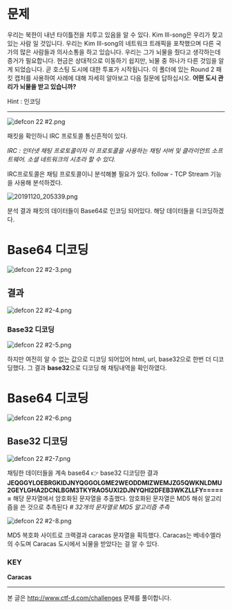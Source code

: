 # 문제

우리는 북한이 내년 타이틀전을 치루고 있음을 알 수 있다. Kim Ill-song은 우리가 찾고 있는 사람 일 것입니다. 우리는 Kim Ill-song의 네트워크 트래픽을 포착했으며 다른 국가의 많은 사람들과 의사소통을 하고 있습니다. 우리는 그가 뇌물을 줬다고 생각하는데 증거가 필요합니다. 현금은 상대적으로 이동하기 쉽지만, 뇌물 중 하나가 다른 것임을 알게 되었습니다. 곧 호스팅 도시에 대한 투표가 시작됩니다. 이 폴더에 있는 Round 2 패킷 캡처를 사용하여 사례에 대해 자세히 알아보고 다음 질문에 답하십시오. **어떤 도시 관리가 뇌물을 받고 있습니까?**

Hint : 인코딩

---

![defcon 22 #2.png](https://images.velog.io/post-images/jjewqm/76ec3c80-0b89-11ea-be29-f571dc8d24b5/defcon-22-2.png)

패킷을 확인하니 IRC 프로토콜 통신흔적이 있다.

_IRC : 인터넷 채팅 프로토콜이자 이 프로토콜을 사용하는 채팅 서버 및 클라이언트 소프트웨어. 소셜 네트워크의 시초라 할 수 있다._

IRC프로토콜은 채팅 프로토콜이니 분석해볼 필요가 있다. follow - TCP Stream 기능을 사용해 분석하겠다.

![20191120_205339.png](https://images.velog.io/post-images/jjewqm/751ec820-0b8c-11ea-ab7d-d93b128a9cd6/20191120205339.png)

분석 결과 패킷의 데이터들이 Base64로 인코딩 되어있다.
해당 데이터들을 디코딩하겠다.

# Base64 디코딩

![defcon 22 #2-3.png](https://images.velog.io/post-images/jjewqm/3f7671d0-0b8e-11ea-ab7d-d93b128a9cd6/defcon-22-2-3.png)

## 결과

![defcon 22 #2-4.png](https://images.velog.io/post-images/jjewqm/4376c460-0b8e-11ea-ab7d-d93b128a9cd6/defcon-22-2-4.png)

### Base32 디코딩

![defcon 22 #2-5.png](https://images.velog.io/post-images/jjewqm/91e7a380-0b8e-11ea-ab7d-d93b128a9cd6/defcon-22-2-5.png)

하지만 여전히 알 수 없는 값으로 디코딩 되어있어 html, url, base32으로 한번 더 디코딩했다. 그 결과 **base32**으로 디코딩 해 채팅내역을 확인하였다.

# Base64 디코딩

![defcon 22 #2-6.png](https://images.velog.io/post-images/jjewqm/4b4a4990-0b8f-11ea-a6a4-f18ec5ff5eba/defcon-22-2-6.png)

## Base32 디코딩

![defcon 22 #2-7.png](https://images.velog.io/post-images/jjewqm/6fd6fa10-0b8f-11ea-a6a4-f18ec5ff5eba/defcon-22-2-7.png)

채팅한 데이터들을 계속 base64 👉 base32 디코딩한 결과  
**JEQGGYLOEBRGKIDJNYQGGOLGME2WEODDMIZWEMJZG5QWKNLDMU2GEYLGHA2DCNLBGM3TKYRAO5UXI2DJNYQHI2DFEB3WKZLLFY======**
해당 문자열에서 암호화된 문자열을 추출했다.
암호화된 문자열은 MD5 해쉬 알고리즘을 쓴 것으로 추측된다
_# 32개의 문자열로 MD5 알고리즘 추측_

![defcon 22 #2-8.png](https://images.velog.io/post-images/jjewqm/113c6bb0-0b90-11ea-a6a4-f18ec5ff5eba/defcon-22-2-8.png)

MD5 복호화 사이트로 크랙결과 caracas 문자열을 획득했다.
Caracas는 베네수엘라의 수도며 Caracas 도시에서 뇌물을 받았다는 걸 알 수 있다.

### KEY

**Caracas**

---

본 글은 http://www.ctf-d.com/challenges 문제를 풀이합니다.
